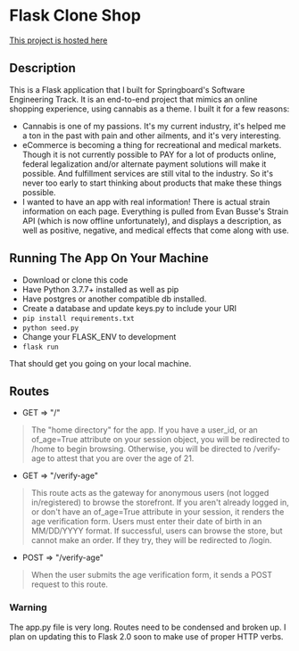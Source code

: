 # **Flask Clone Shop**

[This project is hosted here](http://clone-shop.herokuapp.com/home)

## **Description**

This is a Flask application that I built for Springboard's Software Engineering Track.
It is an end-to-end project that mimics an online shopping experience, using cannabis as a theme. 
I built it for a few reasons:
- Cannabis is one of my passions. It's my current industry, it's helped me a ton in the past with pain and other ailments, and it's very interesting.
- eCommerce is becoming a thing for recreational and medical markets. Though it is not currently possible to PAY for a lot of products online, federal legalization and/or alternate payment solutions will make it possible. And fulfillment services are still vital to the industry. So it's never too early to start thinking about products that make these things possible.
- I wanted to have an app with real information! There is actual strain information on each page. Everything is pulled from Evan Busse's Strain API (which is now offline unfortunately), and displays a description, as well as positive, negative, and medical effects that come along with use.


## **Running The App On Your Machine**

- Download or clone this code
- Have Python 3.7.7+ installed as well as pip
- Have postgres or another compatible db installed. 
- Create a database and update keys.py to include your URI
- `pip install requirements.txt`
- `python seed.py`
- Change your FLASK_ENV to development
- `flask run`

That should get you going on your local machine.

## **Routes**
- GET => "/"
> The "home directory" for the app. If you have a user_id, or an of_age=True attribute on your session object, you will be redirected to /home to begin browsing. Otherwise, you will be directed to /verify-age to attest that you are over the age of 21. 

- GET => "/verify-age"
> This route acts as the gateway for anonymous users (not logged in/registered) to browse the storefront. If you aren't already logged in, or don't have an of_age=True attribute in your session, it renders the age verification form. Users must enter their date of birth in an MM/DD/YYYY format. If successful, users can browse the store, but cannot make an order. If they try, they will be redirected to /login.

- POST => "/verify-age"
> When the user submits the age verification form, it sends a POST request to this route. 

### Warning
The app.py file is very long. Routes need to be condensed and broken up. I plan on updating this to Flask 2.0 soon to make use of proper HTTP verbs. 
